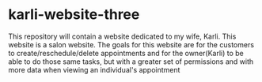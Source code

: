 # karli-website-three
This repository will contain a website dedicated to my wife, Karli. This website is a salon website. The goals for this website are for the customers to create/reschedule/delete appointments and for the owner(Karli) to be able to do those same tasks, but with a greater set of permissions and with more data when viewing an individual's appointment
